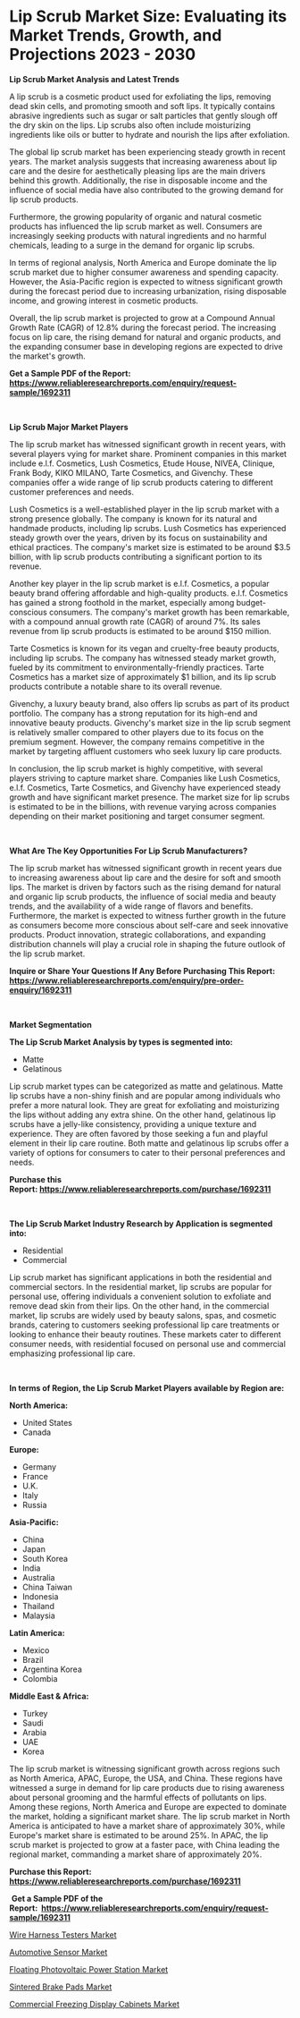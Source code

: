 <p><h1>Lip Scrub Market Size: Evaluating its Market Trends, Growth, and Projections 2023 - 2030</h1></p><p><strong>Lip Scrub Market Analysis and Latest Trends</strong></p>
<p><p>A lip scrub is a cosmetic product used for exfoliating the lips, removing dead skin cells, and promoting smooth and soft lips. It typically contains abrasive ingredients such as sugar or salt particles that gently slough off the dry skin on the lips. Lip scrubs also often include moisturizing ingredients like oils or butter to hydrate and nourish the lips after exfoliation.</p><p>The global lip scrub market has been experiencing steady growth in recent years. The market analysis suggests that increasing awareness about lip care and the desire for aesthetically pleasing lips are the main drivers behind this growth. Additionally, the rise in disposable income and the influence of social media have also contributed to the growing demand for lip scrub products.</p><p>Furthermore, the growing popularity of organic and natural cosmetic products has influenced the lip scrub market as well. Consumers are increasingly seeking products with natural ingredients and no harmful chemicals, leading to a surge in the demand for organic lip scrubs.</p><p>In terms of regional analysis, North America and Europe dominate the lip scrub market due to higher consumer awareness and spending capacity. However, the Asia-Pacific region is expected to witness significant growth during the forecast period due to increasing urbanization, rising disposable income, and growing interest in cosmetic products.</p><p>Overall, the lip scrub market is projected to grow at a Compound Annual Growth Rate (CAGR) of 12.8% during the forecast period. The increasing focus on lip care, the rising demand for natural and organic products, and the expanding consumer base in developing regions are expected to drive the market's growth.</p></p>
<p><strong>Get a Sample PDF of the Report:&nbsp; <a href="https://www.reliableresearchreports.com/enquiry/request-sample/1692311">https://www.reliableresearchreports.com/enquiry/request-sample/1692311</a></strong></p>
<p>&nbsp;</p>
<p><strong>Lip Scrub Major Market Players</strong></p>
<p><p>The lip scrub market has witnessed significant growth in recent years, with several players vying for market share. Prominent companies in this market include e.l.f. Cosmetics, Lush Cosmetics, Etude House, NIVEA, Clinique, Frank Body, KIKO MILANO, Tarte Cosmetics, and Givenchy. These companies offer a wide range of lip scrub products catering to different customer preferences and needs.</p><p>Lush Cosmetics is a well-established player in the lip scrub market with a strong presence globally. The company is known for its natural and handmade products, including lip scrubs. Lush Cosmetics has experienced steady growth over the years, driven by its focus on sustainability and ethical practices. The company's market size is estimated to be around $3.5 billion, with lip scrub products contributing a significant portion to its revenue.</p><p>Another key player in the lip scrub market is e.l.f. Cosmetics, a popular beauty brand offering affordable and high-quality products. e.l.f. Cosmetics has gained a strong foothold in the market, especially among budget-conscious consumers. The company's market growth has been remarkable, with a compound annual growth rate (CAGR) of around 7%. Its sales revenue from lip scrub products is estimated to be around $150 million.</p><p>Tarte Cosmetics is known for its vegan and cruelty-free beauty products, including lip scrubs. The company has witnessed steady market growth, fueled by its commitment to environmentally-friendly practices. Tarte Cosmetics has a market size of approximately $1 billion, and its lip scrub products contribute a notable share to its overall revenue.</p><p>Givenchy, a luxury beauty brand, also offers lip scrubs as part of its product portfolio. The company has a strong reputation for its high-end and innovative beauty products. Givenchy's market size in the lip scrub segment is relatively smaller compared to other players due to its focus on the premium segment. However, the company remains competitive in the market by targeting affluent customers who seek luxury lip care products.</p><p>In conclusion, the lip scrub market is highly competitive, with several players striving to capture market share. Companies like Lush Cosmetics, e.l.f. Cosmetics, Tarte Cosmetics, and Givenchy have experienced steady growth and have significant market presence. The market size for lip scrubs is estimated to be in the billions, with revenue varying across companies depending on their market positioning and target consumer segment.</p></p>
<p>&nbsp;</p>
<p><strong>What Are The Key Opportunities For Lip Scrub Manufacturers?</strong></p>
<p><p>The lip scrub market has witnessed significant growth in recent years due to increasing awareness about lip care and the desire for soft and smooth lips. The market is driven by factors such as the rising demand for natural and organic lip scrub products, the influence of social media and beauty trends, and the availability of a wide range of flavors and benefits. Furthermore, the market is expected to witness further growth in the future as consumers become more conscious about self-care and seek innovative products. Product innovation, strategic collaborations, and expanding distribution channels will play a crucial role in shaping the future outlook of the lip scrub market.</p></p>
<p><strong>Inquire or Share Your Questions If Any Before Purchasing This Report: <a href="https://www.reliableresearchreports.com/enquiry/pre-order-enquiry/1692311">https://www.reliableresearchreports.com/enquiry/pre-order-enquiry/1692311</a></strong></p>
<p>&nbsp;</p>
<p><strong>Market Segmentation</strong></p>
<p><strong>The Lip Scrub Market Analysis by types is segmented into:</strong></p>
<p><ul><li>Matte</li><li>Gelatinous</li></ul></p>
<p><p>Lip scrub market types can be categorized as matte and gelatinous. Matte lip scrubs have a non-shiny finish and are popular among individuals who prefer a more natural look. They are great for exfoliating and moisturizing the lips without adding any extra shine. On the other hand, gelatinous lip scrubs have a jelly-like consistency, providing a unique texture and experience. They are often favored by those seeking a fun and playful element in their lip care routine. Both matte and gelatinous lip scrubs offer a variety of options for consumers to cater to their personal preferences and needs.</p></p>
<p><strong>Purchase this Report:&nbsp;<a href="https://www.reliableresearchreports.com/purchase/1692311">https://www.reliableresearchreports.com/purchase/1692311</a></strong></p>
<p>&nbsp;</p>
<p><strong>The Lip Scrub Market Industry Research by Application is segmented into:</strong></p>
<p><ul><li>Residential</li><li>Commercial</li></ul></p>
<p><p>Lip scrub market has significant applications in both the residential and commercial sectors. In the residential market, lip scrubs are popular for personal use, offering individuals a convenient solution to exfoliate and remove dead skin from their lips. On the other hand, in the commercial market, lip scrubs are widely used by beauty salons, spas, and cosmetic brands, catering to customers seeking professional lip care treatments or looking to enhance their beauty routines. These markets cater to different consumer needs, with residential focused on personal use and commercial emphasizing professional lip care.</p></p>
<p>&nbsp;</p>
<p><strong>In terms of Region, the Lip Scrub Market Players available by Region are:</strong></p>
<p>
    <p> <strong> North America: </strong>
        <ul>
            <li>United States</li>
            <li>Canada</li>
        </ul>
        </p> 
    <p> <strong> Europe: </strong>
        <ul>
            <li>Germany</li>
            <li>France</li>
            <li>U.K.</li>
            <li>Italy</li>
            <li>Russia</li>
        </ul>
        </p> 
    <p> <strong> Asia-Pacific: </strong>
        <ul>
            <li>China</li>
            <li>Japan</li>
            <li>South Korea</li>
            <li>India</li>
            <li>Australia</li>
            <li>China Taiwan</li>
            <li>Indonesia</li>
            <li>Thailand</li>
            <li>Malaysia</li>
        </ul>
        </p> 
    <p> <strong> Latin America: </strong>
        <ul>
            <li>Mexico</li>
            <li>Brazil</li>
            <li>Argentina Korea</li>
            <li>Colombia</li>
        </ul>
        </p> 
    <p> <strong> Middle East & Africa: </strong>
        <ul>
            <li>Turkey</li>
            <li>Saudi</li>
            <li>Arabia</li>
            <li>UAE</li>
            <li>Korea</li>
        </ul>
    </p>
    </p>
<p><p>The lip scrub market is witnessing significant growth across regions such as North America, APAC, Europe, the USA, and China. These regions have witnessed a surge in demand for lip care products due to rising awareness about personal grooming and the harmful effects of pollutants on lips. Among these regions, North America and Europe are expected to dominate the market, holding a significant market share. The lip scrub market in North America is anticipated to have a market share of approximately 30%, while Europe's market share is estimated to be around 25%. In APAC, the lip scrub market is projected to grow at a faster pace, with China leading the regional market, commanding a market share of approximately 20%.</p></p>
<p><strong>Purchase this Report: <a href="https://www.reliableresearchreports.com/purchase/1692311">https://www.reliableresearchreports.com/purchase/1692311</a></strong></p>
<p>&nbsp;<strong>Get a Sample PDF of the Report:&nbsp;&nbsp;<a href="https://www.reliableresearchreports.com/enquiry/request-sample/1692311">https://www.reliableresearchreports.com/enquiry/request-sample/1692311</a></strong></p>
<p><strong></strong></p>
<p><p><a href="https://github.com/sofyaavrova/Market-Research-Report-List-1/blob/main/wire-harness-testers-market.md">Wire Harness Testers Market</a></p><p><a href="https://www.linkedin.com/pulse/automotive-sensor-market-challenges-opportunities-growth-irlie/">Automotive Sensor Market</a></p><p><a href="https://medium.com/@earn.only.flood/decoding-floating-photovoltaic-power-station-market-metrics-market-share-trends-and-growth-71010ba8b6ad">Floating Photovoltaic Power Station Market</a></p><p><a href="https://www.linkedin.com/pulse/decoding-sintered-brake-pads-market-deep-dive-latest-trends-hti6e/">Sintered Brake Pads Market</a></p><p><a href="https://medium.com/@melt.scale.beast/commercial-freezing-display-cabinets-market-trends-and-market-analysis-forecasted-for-period-878c532e5b67">Commercial Freezing Display Cabinets Market</a></p></p>